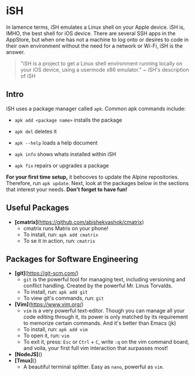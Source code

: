 # iSH

In lamence terms, iSH emulates a Linux shell on your Apple device.
iSH is, IMHO, the best shell for iOS device. There are several SSH apps in the AppStore, but when one has not a machine to log onto or desires to code in their own environment without the need for a network or Wi-Fi, iSH is the answer.

> "iSH is a project to get a Linux shell environment running locally on your iOS device, using a usermode x86 emulator." ~ iSH's description of iSH

## Intro

iSH uses a package manager called `apk`. Common apk commands include:

- `apk add <package name>` installs the package

- `apk del` <package name> deletes it

- `apk --help` loads a help document

- `apk info` shows whats installed within iSH

- `apk fix` repairs or upgrades a package

**For your first time setup,** it behooves to update the Alpine repositories. Therefore, run `apk update`. Next, look at the packages below in the sections that interest your needs. **Don't forget to have fun!**

## Useful Packages

- **[cmatrix]**(https://github.com/abishekvashok/cmatrix)
  - cmatrix runs Matrix on your phone!
  - To install, run: `apk add cmatrix`
  - To se it in action, run: `cmatrix`

## Packages for Software Engineering

- **[git]**(https://git-scm.com/)  
  - `git` is the powerful tool for managing text, including versioning and conflict handling. Created by the powerful Mr. Linus Torvalds.
  - To install, run: `apk add git`
  - To view git's commands, run: `git`
- **[Vim]**(https://www.vim.org/)
  - `vim` is a very powerful text-editor. Though you can manage all your code editing through it, its power is only matched by its requirement to memorize certain commands. And it's better than Emacs (jk)
  - To install, run: `apk add vim`
  - To open it, run: `vim`
  - To exit it, press: `Esc` or `Ctrl` + `C`, write `:q` on the vim command board, and voila, your first full vim interaction that surpasses most!
- **[NodeJS]**()
- **[Tmux]**()
  - A beautiful terminal splitter. Easy as `nano`, powerful as `vim`.
